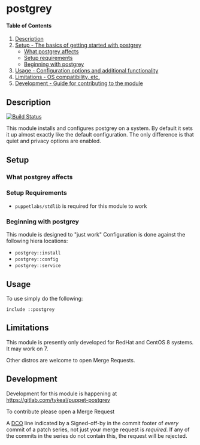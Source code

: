 # postgrey

#### Table of Contents

1. [Description](#description)
2. [Setup - The basics of getting started with postgrey](#setup)
    * [What postgrey affects](#what-postgrey-affects)
    * [Setup requirements](#setup-requirements)
    * [Beginning with postgrey](#beginning-with-postgrey)
3. [Usage - Configuration options and additional functionality](#usage)
4. [Limitations - OS compatibility, etc.](#limitations)
5. [Development - Guide for contributing to the module](#development)

## Description

[![Build
Status](https://gitlab.com/tykeal/puppet-postgrey/badges/main/pipeline.svg)](https://gitlab.com/tykeal/puppet-postgrey/-/tree/main)

This module installs and configures postgrey on a system. By default it sets it
up almost exactly like the default configuration. The only difference is that
quiet and privacy options are enabled.

## Setup

### What postgrey affects

### Setup Requirements

* `puppetlabs/stdlib` is required for this module to work

### Beginning with postgrey

This module is designed to "just work" Configuration is done against the
following hiera locations:

* `postgrey::install`
* `postgrey::config`
* `postgrey::service`

## Usage

To use simply do the following:

```puppet
include ::postgrey
```

## Limitations

This module is presently only developed for RedHat and CentOS 8 systems. It may
work on 7.

Other distros are welcome to open Merge Requests.

## Development

Development for this module is happening at
https://gitlab.com/tykeal/puppet-postgrey

To contribute please open a Merge Request

A [DCO](https://developercertificate.org/) line indicated by a Signed-off-by in
the commit footer of _every_ commit of a patch series, not just your merge
request is _required_. If any of the commits in the series do not contain this,
the request will be rejected.
